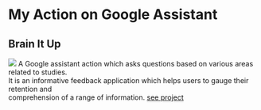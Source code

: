 # My Action on Google Assistant
## Brain It Up
![](https://lh3.googleusercontent.com/Xg8RH_0tWUIa_zM1HbT35Yl1N01BbPr-u4SVKeujdTckNGEuuhTJC7AMNRL6HJ5FlgUtiuSvvV1A7w=s90)
A Google assistant action which asks questions based on various areas related to studies. <br/>
It is an informative feedback application which helps users to gauge their retention and <br/>
comprehension of a range of information.
[see project](https://assistant.google.com/services/a/uid/000000748b96f16b?hl=en-US)
